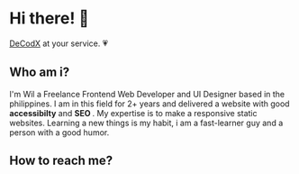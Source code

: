 # Hi there! 👋
<a href="https://wildecodx.me/">DeCodX</a> at your service. 💗

<h2>Who am i?</h2> 
<p>I'm Wil a Freelance Frontend Web Developer and UI Designer based in the philippines. I am in this field for 2+ years and delivered a website with good <strong>accessibilty</strong> and <strong>SEO </strong> .  My expertise is to make a responsive static websites. Learning a new things is my habit, i am a fast-learner guy and a person with a good humor.</p>

<h2>How to reach me?</h2> 

